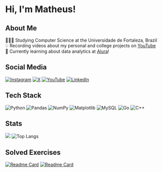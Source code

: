 # Hi, I'm Matheus!

## About Me
👩🏻‍🎓 Studying Computer Science at the Universidade de Fortaleza, Brazil <br/>
💡 Recording videos about my personal and college projects on [YouTube](https://www.youtube.com/@matheusnajal) <br/>
💭 Currently learning about data analytics at [Alura](https://www.alura.com.br/)!<br/>

## Social Media
[![Instagram](https://img.shields.io/badge/Instagram-%23E4405F.svg?style=for-the-badge&logo=Instagram&logoColor=white)](https://www.instagram.com/matheusnajal/) [![X](https://img.shields.io/badge/X-%23000000.svg?style=for-the-badge&logo=X&logoColor=white)](https://x.com/matheusnajal) [![YouTube](https://img.shields.io/badge/YouTube-%23FF0000.svg?style=for-the-badge&logo=YouTube&logoColor=white)](https://www.youtube.com/@matheusnajal) [![LinkedIn](https://img.shields.io/badge/linkedin-%230077B5.svg?style=for-the-badge&logo=linkedin&logoColor=white)](https://www.linkedin.com/in/matheus-najal-cruz-ba20b3296/)

## Tech Stack
![Python](https://img.shields.io/badge/python-3670A0?style=for-the-badge&logo=python&logoColor=ffdd54) ![Pandas](https://img.shields.io/badge/pandas-%23150458.svg?style=for-the-badge&logo=pandas&logoColor=white) ![NumPy](https://img.shields.io/badge/numpy-%23013243.svg?style=for-the-badge&logo=numpy&logoColor=white) ![Matplotlib](https://img.shields.io/badge/Matplotlib-%23ffffff.svg?style=for-the-badge&logo=Matplotlib&logoColor=black) ![MySQL](https://img.shields.io/badge/mysql-4479A1.svg?style=for-the-badge&logo=mysql&logoColor=white) ![Go](https://img.shields.io/badge/go-%2300ADD8.svg?style=for-the-badge&logo=go&logoColor=white) ![C++](https://img.shields.io/badge/c++-%2300599C.svg?style=for-the-badge&logo=c%2B%2B&logoColor=white)

## Stats
![](https://github-readme-stats.vercel.app/api?username=matheusnajal&show_icons=true&theme=algolia&line_height=20)  ![Top Langs](https://github-readme-stats.vercel.app/api/top-langs/?username=matheusnajal&layout=compact&theme=algolia)

## Solved Exercises
[![Readme Card](https://github-readme-stats.vercel.app/api/pin/?username=matheusnajal&repo=Beecrowd&theme=algolia)](https://github.com/matheusnajal/Beecrowd)  [![Readme Card](https://github-readme-stats.vercel.app/api/pin/?username=matheusnajal&repo=LeetCode&theme=algolia)](https://github.com/matheusnajal/LeetCode)
